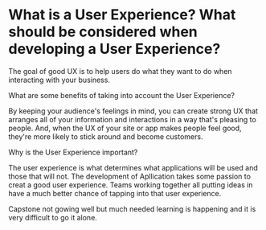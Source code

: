#
# What is a User Experience? What should be considered when developing a User Experience?


The goal of good UX is to help users do what they want to do when interacting with your business.

What are some benefits of taking into account the User Experience?

By keeping your audience's feelings in mind, you can create strong UX that arranges all of your information and interactions in a way that's pleasing to people. And, when the UX of your site or app makes people feel good, they're more likely to stick around and become customers.


Why is the User Experience important?

The user experience is what determines what applications will be used and those that will not.
The development of Apllication takes some passion to creat a good user experience. Teams working together all putting ideas in have a much better chance of tapping into that user experience.


Capstone not gowing well but much needed learning is happening and it is very difficult to go it alone.